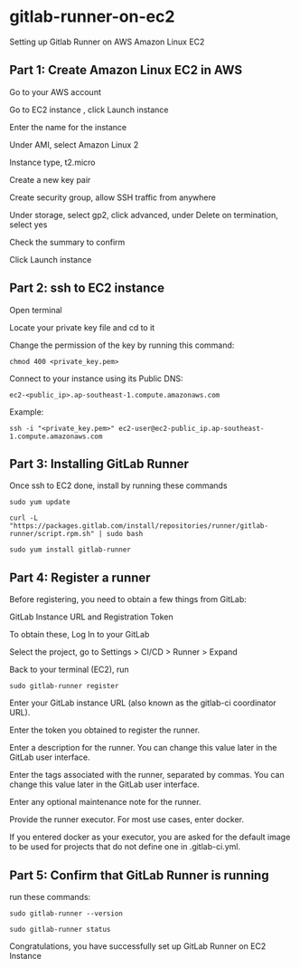 # gitlab-runner-on-ec2
Setting up Gitlab Runner on AWS Amazon Linux EC2

## Part 1: Create Amazon Linux EC2 in AWS
 Go to your AWS account
 
 Go to EC2 instance , click Launch instance
 
 Enter the name for the instance
 
 Under AMI, select Amazon Linux 2
 
 Instance type, t2.micro
 
 Create a new key pair
 
 Create security group, allow SSH traffic from anywhere
 
 Under storage, select gp2, click advanced, under Delete on termination, select yes
 
 Check the summary to confirm
 
 Click Launch instance

## Part 2: ssh to EC2 instance
 Open terminal
 
 Locate your private key file and cd to it
 
 Change the permission of the key by running this command:
 
 `chmod 400 <private_key.pem>`
 
 Connect to your instance using its Public DNS:
 
 `ec2-<public_ip>.ap-southeast-1.compute.amazonaws.com`
 
 Example:
 
 `ssh -i "<private_key.pem>" ec2-user@ec2-public_ip.ap-southeast-1.compute.amazonaws.com`
 
## Part 3: Installing GitLab Runner
 Once ssh to EC2 done, install by running these commands
 
 `sudo yum update`
 
 `curl -L "https://packages.gitlab.com/install/repositories/runner/gitlab-runner/script.rpm.sh" | sudo bash`
 
 `sudo yum install gitlab-runner`
 
## Part 4: Register a runner
 Before registering, you need to obtain a few things from GitLab:
 
 GitLab Instance URL and Registration Token
 
 To obtain these, Log In to your GitLab
 
 Select the project, go to Settings > CI/CD > Runner > Expand
 
 Back to your terminal (EC2), run
 
 `sudo gitlab-runner register`
 
 Enter your GitLab instance URL (also known as the gitlab-ci coordinator URL).
 
 Enter the token you obtained to register the runner.
 
 Enter a description for the runner. You can change this value later in the GitLab user interface.
 
 Enter the tags associated with the runner, separated by commas. You can change this value later in the GitLab user interface.
 
 Enter any optional maintenance note for the runner.
 
 Provide the runner executor. For most use cases, enter docker.
 
 If you entered docker as your executor, you are asked for the default image to be used for projects that do not define one in .gitlab-ci.yml.

## Part 5: Confirm that GitLab Runner is running
 run these commands:

`sudo gitlab-runner --version`

`sudo gitlab-runner status`
  
Congratulations, you have successfully set up GitLab Runner on EC2 Instance
